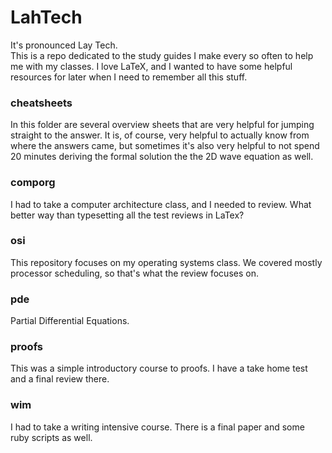 # LahTech
It's pronounced Lay Tech.  
This is a repo dedicated to the study guides I make every so often to help me with my classes. I love LaTeX, and I wanted to have some helpful resources for later when I need to remember all this stuff.

### cheatsheets
In this folder are several overview sheets that are very helpful for jumping straight to the answer. It is, of course, very helpful to actually know from where the answers came, but sometimes it's also very helpful to not spend 20 minutes deriving the formal solution the the 2D wave equation as well.

### comporg
I had to take a computer architecture class, and I needed to review. What better way than typesetting all the test reviews in LaTex?

### osi
This repository focuses on my operating systems class. We covered mostly processor scheduling, so that's what the review focuses on.

### pde
Partial Differential Equations.

### proofs
This was a simple introductory course to proofs. I have a take home test and a final review there.

### wim
I had to take a writing intensive course. There is a final paper and some ruby scripts as well.
